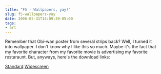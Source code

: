 ```yaml
---
title: "F5 - Wallpapers, yay!"
slug: f5-wallpapers-yay
date: 2006-05-31T14:09:39-05:00
tags:
- art
---
```

Remember that Obi-wan poster from several strips back? Well, I turned it into wallpaper. I don't know why I like this so much. Maybe it's the fact that my favorite character from my favorite movie is advertising my favorite restaraunt. But, anyways, here's the download links:

[Standard](http://f5.dxprog.com/wallpapers/obi_wallpaper_standard.jpg)
[Widescreen](http://f5.dxprog.com/wallpapers/obi_wallpaper_wide.jpg)
